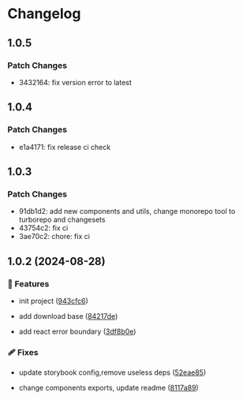 # Changelog

## 1.0.5

### Patch Changes

- 3432164: fix version error to latest

## 1.0.4

### Patch Changes

- e1a4171: fix release ci check

## 1.0.3

### Patch Changes

- 91db1d2: add new components and utils, change monorepo tool to turborepo and changesets
- 43754c2: fix ci
- 3ae70c2: chore: fix ci

## 1.0.2 (2024-08-28)

### 🚀 Features

- init project ([943cfc6](https://github.com/wood3n/fe-kit/commit/943cfc6))

- add download base ([84217de](https://github.com/wood3n/fe-kit/commit/84217de))

- add react error boundary ([3df8b0e](https://github.com/wood3n/fe-kit/commit/3df8b0e))

### 🩹 Fixes

- update storybook config,remove useless deps ([52eae85](https://github.com/wood3n/fe-kit/commit/52eae85))

- change components exports, update readme ([8117a89](https://github.com/wood3n/fe-kit/commit/8117a89))
